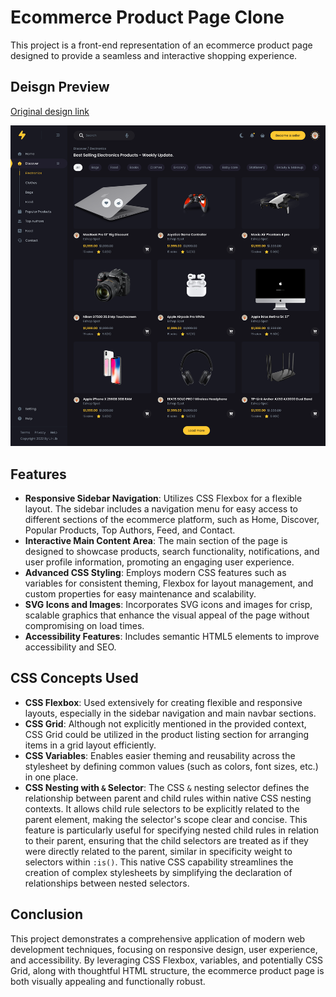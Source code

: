 # Ecommerce Product Page Clone

This project is a front-end representation of an ecommerce product page designed to provide a seamless and interactive shopping experience.

## Deisgn Preview

[Original design link](https://www.figma.com/community/file/1226930260218793008/protech-minimal-ecommerce-template)

![Ecommerce Website design](./ecommerce-website-design.png)

## Features

- **Responsive Sidebar Navigation**: Utilizes CSS Flexbox for a flexible layout. The sidebar includes a navigation menu for easy access to different sections of the ecommerce platform, such as Home, Discover, Popular Products, Top Authors, Feed, and Contact.
- **Interactive Main Content Area**: The main section of the page is designed to showcase products, search functionality, notifications, and user profile information, promoting an engaging user experience.
- **Advanced CSS Styling**: Employs modern CSS features such as variables for consistent theming, Flexbox for layout management, and custom properties for easy maintenance and scalability.
- **SVG Icons and Images**: Incorporates SVG icons and images for crisp, scalable graphics that enhance the visual appeal of the page without compromising on load times.
- **Accessibility Features**: Includes semantic HTML5 elements to improve accessibility and SEO.

## CSS Concepts Used

- **CSS Flexbox**: Used extensively for creating flexible and responsive layouts, especially in the sidebar navigation and main navbar sections.
- **CSS Grid**: Although not explicitly mentioned in the provided context, CSS Grid could be utilized in the product listing section for arranging items in a grid layout efficiently.
- **CSS Variables**: Enables easier theming and reusability across the stylesheet by defining common values (such as colors, font sizes, etc.) in one place.
- **CSS Nesting with `&` Selector**: The CSS `&` nesting selector defines the relationship between parent and child rules within native CSS nesting contexts. It allows child rule selectors to be explicitly related to the parent element, making the selector's scope clear and concise. This feature is particularly useful for specifying nested child rules in relation to their parent, ensuring that the child selectors are treated as if they were directly related to the parent, similar in specificity weight to selectors within `:is()`. This native CSS capability streamlines the creation of complex stylesheets by simplifying the declaration of relationships between nested selectors.

## Conclusion

This project demonstrates a comprehensive application of modern web development techniques, focusing on responsive design, user experience, and accessibility. By leveraging CSS Flexbox, variables, and potentially CSS Grid, along with thoughtful HTML structure, the ecommerce product page is both visually appealing and functionally robust.
